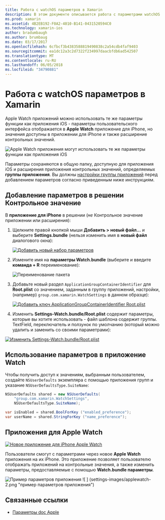 ```yaml
---
title: Работа с watchOS параметров в Xamarin
description: В этом документе описывается работа с параметрами watchOS в Xamarin. В нем описывается добавление параметров в решение приложения Контрольные значения, с помощью этих параметров в Apple Watch приложения и приложения для iPhone.
ms.prod: xamarin
ms.assetid: 4B2EB192-F0A2-4010-B141-0431520594C0
ms.technology: xamarin-ios
author: bradumbaugh
ms.author: brumbaug
ms.date: 03/17/2017
ms.openlocfilehash: 6cfbcf3b4383588819490838c2a54cdb4faf9403
ms.sourcegitcommit: ea1dc12a3c2d7322f234997daacbfdb6ad542507
ms.translationtype: MT
ms.contentlocale: ru-RU
ms.lasthandoff: 06/05/2018
ms.locfileid: "34790881"
---
```

# <a name="working-with-watchos-settings-in-xamarin"></a>Работа с watchOS параметров в Xamarin

Apple Watch приложений можно использовать те же параметры функции как приложения iOS - параметры пользовательского интерфейса отображается в **Apple Watch** приложение для iPhone, но значения доступны в приложении для iPhone и также расширение контрольных значений.

![](settings-images/intro.png "Apple Watch приложения могут использовать те же параметры функции как приложения iOS")

Параметры сохраняются в общую папку, доступную для приложения iOS и расширения приложения контрольных значений, определяемых **группы приложения**. Вы должны [настройки группы приложений](~/ios/watchos/app-fundamentals/app-groups.md) перед добавлением параметров согласно приведенным ниже инструкциям.

## <a name="add-settings-in-a-watch-solution"></a>Добавление параметров в решении Контрольное значение

В **приложение для iPhone** в решении (*не* Контрольное значение приложении или расширения):

1. Щелкните правой кнопкой мыши **Добавить > новый файл...**  и выберите **Settings.bundle** (нельзя изменить имя в **новый файл** диалогового окна):

   [![](settings-images/settings-add-sml.png "Добавить новый набор параметров")](settings-images/settings-add.png#lightbox)

2. Измените имя на **параметры Watch.bundle** (выберите и введите **команда + R** переименование):

   ![](settings-images/settings-rename.png "Переименование пакета")

3. Добавьте новый раздел `ApplicationGroupContainerIdentifier` для **Root.plist** со значением, заданным в группу приложений, настройки, (например) `group.com.xamarin.WatchSettings` в данном образце):

   [ ![](settings-images/settings-appgroup-sml.png "Добавить ключ ApplicationGroupContainerIdentifier Root.plist")](settings-images/settings-appgroup.png#lightbox)

4. Изменить **Settings-Watch.bundle/Root.plist** содержит параметры, которые вы хотите использовать - файл шаблона содержит группы.
  TextField, переключатель и ползунок по умолчанию (который можно удалить и заменить со своими параметрами):

  [![](settings-images/rootplist-sml.png "Изменить Settings-Watch.bundle/Root.plist")](settings-images/rootplist.png#lightbox)


## <a name="use-settings-in-the-watch-app"></a>Использование параметров в приложение Watch

Чтобы получить доступ к значениям, выбранным пользователем, создайте `NSUserDefaults` экземпляра с помощью приложения групп и указание `NSUserDefaultsType.SuiteName`:

```csharp
NSUserDefaults shared = new NSUserDefaults(
    "group.com.xamarin.WatchSettings",
    NSUserDefaultsType.SuiteName);

var isEnabled = shared.BoolForKey ("enabled_preference");
var userName = shared.StringForKey ("name_preference");
```

## <a name="apple-watch-app"></a>Приложения для Apple Watch

[![](settings-images/settings-app-sml.png "Новое приложение для iPhone Apple Watch")](settings-images/settings-app.png#lightbox)

Пользователи смогут с параметрами через новое **Apple Watch** приложения на их iPhone. Это приложение позволяет пользователю отображать приложений на контрольные значения, а также изменить параметры, предоставляемые с помощью **Watch.bundle параметры**.

![](settings-images/applewatch-1.png "Пример параметров приложения") ![ ] (settings-images/applewatch-2.png "пример параметров приложения")



## <a name="related-links"></a>Связанные ссылки

- [Параметры doc Apple](https://developer.apple.com/library/prerelease/ios/documentation/General/Conceptual/WatchKitProgrammingGuide/Settings.html#//apple_ref/doc/uid/TP40014969-CH22-SW1)

